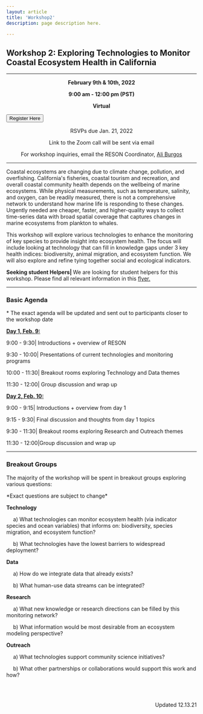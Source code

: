 ```yaml
---
layout: article
title: 'Workshop2'
description: page description here.

---
```


<h2>Workshop 2: Exploring Technologies to Monitor Coastal Ecosystem Health in California</h2>
<hr/>
<div id="main-container">

<p><center><b> February 9th & 10th, 2022</b> </center></p>
<p><center><b> 9:00 am - 12:00 pm (PST)</b> </center></p>
<p><center><b> Virtual</b> </center></p>

<div class="container">
  <div class="row">
    <div class="col text-center">
     <a href='https://docs.google.com/forms/d/e/1FAIpQLSe91vbP9VD3-4VtrnxA7-Q_U2u_dRv8XqbrCrI4HH2Ye_RX8Q/viewform?usp=sf_link'><button class="btn btn-primary">Register Here</button></a>
    </div>
  </div>
</div>


<p><center> RSVPs due Jan. 21, 2022</center></p>
<p><center> Link to the Zoom call will be sent via email</center></p>
<p><center> For workshop inquiries, email the RESON Coordinator,  <a href="mailto:a_burgos@ucsb.edu">Ali Burgos</a> </center></p>


<hr/>
 <p>Coastal ecosystems are changing due to climate change, pollution, and overfishing. California's fisheries, coastal tourism and recreation, and overall coastal community health depends on the wellbeing of marine ecosystems. While physical measurements, such as temperature, salinity, and oxygen, can be readily measured, there is not a comprehensive network to understand how marine life is responding to these changes. Urgently needed are cheaper, faster, and higher-quality ways to collect time-series data with broad spatial coverage that captures changes in marine ecosystems from plankton to whales. </p>

<p>
This workshop will explore various technologies to enhance the monitoring of key species to provide insight into ecosystem health. The focus will include looking at technology that can fill in knowledge gaps under 3 key health indices: biodiversity, animal migration, and ecosystem function. We will also explore and refine tying together social and ecological indicators. 
 </p>
 
 <p><b> Seeking student Helpers| </b> We are looking for student helpers for this workshop. Please find all relevant information in this <a href="{{site.baseurl }}/assets/img/student_w2_participation.pdf"> flyer. </a>

<hr/>
<h3> Basic Agenda </h3>
<p>* The exact agenda will be updated and sent out to participants closer to the workshop date </p>

<div>
<div class="row">
<div class="col-md-6">

<p><u><b>Day 1, Feb. 9: </b></u></p> 

<p>9:00 - 9:30|	Introductions + overview of RESON </p>
<p>9:30 - 10:00| Presentations of current technologies and monitoring programs</p>
<p>10:00 - 11:30| Breakout rooms exploring Technology and Data themes</p>
<p>11:30 - 12:00| Group discussion and wrap up</p>
</div>

<div class="col-md-6">
<p><u><b>Day 2, Feb. 10:</b></u></p> 
<p>9:00 - 9:15|	Introductions + overview from day 1</p>
<p>9:15 - 9:30|	Final discussion and thoughts from day 1 topics</p>
<p>9:30 - 11:30| Breakout rooms exploring Research and Outreach themes</p>
<p>11:30 - 12:00|Group discussion and wrap up</p>
</div>
</div>
<hr/>


<h3> Breakout Groups </h3>
<p> The majority of the workshop will be spent in breakout groups exploring various questions:</p>
<p> *Exact questions are subject to change* </p>

<p><b> Technology </b></p>
<p> &emsp; a) What technologies can monitor ecosystem health (via indicator species and ocean variables) that informs on: biodiversity, species migration, and ecosystem function? </p>
<p> &emsp; b) What technologies have the lowest barriers to widespread deployment? </p>

<p><b> Data </b></p>
<p> &emsp; a) How do we integrate data that already exists? </p>
<p> &emsp; b) What human-use data streams can be integrated? </p>

<p><b> Research </b></p>
<p> &emsp; a) What new knowledge or research directions can be filled by this monitoring network? </p>
<p> &emsp; b) What information would be most desirable from an ecosystem modeling perspective? </p>

<p><b> Outreach </b></p>
<p> &emsp; a) What technologies support community science initiatives? </p>
<p> &emsp; b) What other partnerships or collaborations would support this work and how? </p>

<br>
<style>
div.c {
  text-align: right;
} 
</style>

<br>
<div class="c">
<p> Updated 12.13.21 </p>
</div>



